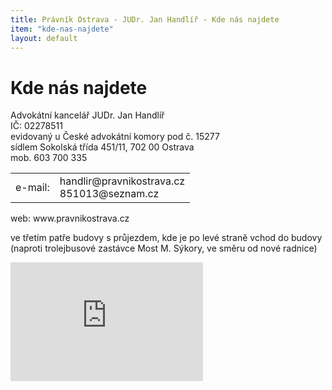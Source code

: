 ```yaml
---
title: Právník Ostrava - JUDr. Jan Handlíř - Kde nás najdete
item: "kde-nas-najdete"
layout: default
---
```


<h1>Kde nás najdete</h1>
<p>Advokátní kancelář JUDr. Jan Handlíř<br/>	IČ: 02278511<br/>	evidovaný u České advokátní komory pod č. 15277<br/>	sídlem Sokolská třída 451/11, 702 00 Ostrava<br/>	mob. 603 700 335</p>
<table>
  <tbody>
    <tr>
      <td>e-mail:</td>
      <td>handlir@pravnikostrava.cz<br/>				851013@seznam.cz</td>
    </tr>
  </tbody>
</table>web: www.pravnikostrava.cz
<p></p>
<p>ve třetím patře budovy s průjezdem, kde je po levé straně vchod do budovy<br/>	(naproti trolejbusové zastávce Most M. Sýkory, ve směru od nové radnice)</p>
<iframe frameborder="0" height="190" src="https://api4.mapy.cz/frame?w=308&amp;h=190&amp;x=18.29407808032904&amp;y=49.83720305027322&amp;z=15&amp;o=0&amp;url=http://mapy.cz/s/92em&amp;mini=1&amp;layer=1&amp;dx=18.29407808032904&amp;dy=49.83720305027322&amp;dt=Sokolská třída 1758/4" style="border:none" width="308"></iframe>
